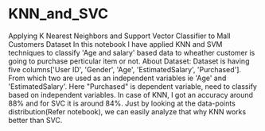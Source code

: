# KNN_and_SVC
Applying K Nearest Neighbors and Support Vector Classifier to Mall Customers Dataset
In this notebook I have applied KNN and SVM techniques to classify 'Age and salary' based data to wheather customer is going to purchase perticular item or not. 
About Dataset: Dataset is having five columns['User ID', 'Gender', 'Age', 'EstimatedSalary', 'Purchased']. From which two are used as an independent variables ie 'Age' and 'EstimatedSalary'. Here "Purchased" is dependent variable, need to classify based on independent variables. 
In case of KNN, I got an accuracy around 88% and for SVC it is around 84%. 
Just by looking at the data-points distribution(Refer notebook), we can easily analyze that why KNN works better than SVC.
